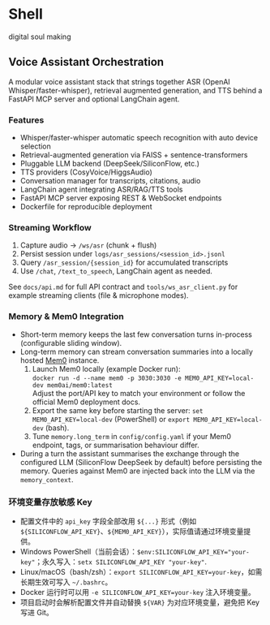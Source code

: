 # Shell

digital soul making

## Voice Assistant Orchestration

A modular voice assistant stack that strings together ASR (OpenAI Whisper/faster-whisper), retrieval augmented generation, and TTS behind a FastAPI MCP server and optional LangChain agent.

### Features
- Whisper/faster-whisper automatic speech recognition with auto device selection
- Retrieval-augmented generation via FAISS + sentence-transformers
- Pluggable LLM backend (DeepSeek/SiliconFlow, etc.)
- TTS providers (CosyVoice/HiggsAudio)
- Conversation manager for transcripts, citations, audio
- LangChain agent integrating ASR/RAG/TTS tools
- FastAPI MCP server exposing REST & WebSocket endpoints
- Dockerfile for reproducible deployment

### Streaming Workflow
1. Capture audio -> `/ws/asr` (chunk + flush)
2. Persist session under `logs/asr_sessions/<session_id>.jsonl`
3. Query `/asr_session/{session_id}` for accumulated transcripts
4. Use `/chat`, `/text_to_speech`, LangChain agent as needed.

See `docs/api.md` for full API contract and `tools/ws_asr_client.py` for example streaming clients (file & microphone modes).

### Memory & Mem0 Integration
- Short-term memory keeps the last few conversation turns in-process (configurable sliding window).
- Long-term memory can stream conversation summaries into a locally hosted [Mem0](https://github.com/mem0ai/mem0) instance.  
  1. Launch Mem0 locally (example Docker run):  
     `docker run -d --name mem0 -p 3030:3030 -e MEM0_API_KEY=local-dev mem0ai/mem0:latest`  
     Adjust the port/API key to match your environment or follow the official Mem0 deployment docs.
  2. Export the same key before starting the server: `set MEM0_API_KEY=local-dev` (PowerShell) or `export MEM0_API_KEY=local-dev` (bash).
  3. Tune `memory.long_term` in `config/config.yaml` if your Mem0 endpoint, tags, or summarisation behaviour differ.
- During a turn the assistant summarises the exchange through the configured LLM (SiliconFlow DeepSeek by default) before persisting the memory. Queries against Mem0 are injected back into the LLM via the `memory_context`.

### 环境变量存放敏感 Key
- 配置文件中的 `api_key` 字段全部改用 `${...}` 形式（例如 `${SILICONFLOW_API_KEY}`、`${MEM0_API_KEY}`），实际值请通过环境变量提供。
- Windows PowerShell（当前会话）：`$env:SILICONFLOW_API_KEY="your-key"`；永久写入：`setx SILICONFLOW_API_KEY "your-key"`.
- Linux/macOS（bash/zsh）：`export SILICONFLOW_API_KEY=your-key`，如需长期生效可写入 `~/.bashrc`。
- Docker 运行时可以用 `-e SILICONFLOW_API_KEY=your-key` 注入环境变量。
- 项目启动时会解析配置文件并自动替换 `${VAR}` 为对应环境变量，避免把 Key 写进 Git。
